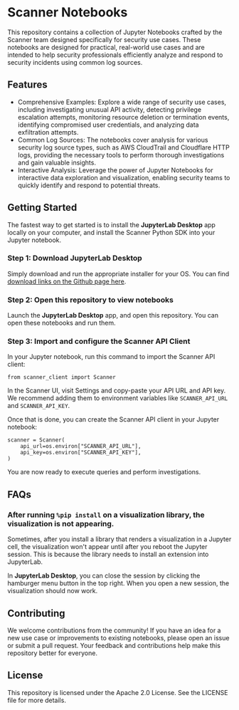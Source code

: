 # Scanner Notebooks

This repository contains a collection of Jupyter Notebooks crafted by the Scanner team designed specifically for security use cases. These notebooks are designed for practical, real-world use cases and are intended to help security professionals efficiently analyze and respond to security incidents using common log sources.

## Features
- Comprehensive Examples: Explore a wide range of security use cases, including investigating unusual API activity, detecting privilege escalation attempts, monitoring resource deletion or termination events, identifying compromised user credentials, and analyzing data exfiltration attempts.
- Common Log Sources: The notebooks cover analysis for various security log source types, such as AWS CloudTrail and Cloudflare HTTP logs, providing the necessary tools to perform thorough investigations and gain valuable insights.
- Interactive Analysis: Leverage the power of Jupyter Notebooks for interactive data exploration and visualization, enabling security teams to quickly identify and respond to potential threats.

## Getting Started
The fastest way to get started is to install the **JupyterLab Desktop** app locally on your computer, and install the Scanner Python SDK into your Jupyter notebook.

### Step 1: Download JupyterLab Desktop
Simply download and run the appropriate installer for your OS. You can find [download links on the Github page here](https://github.com/jupyterlab/jupyterlab-desktop?tab=readme-ov-file#installation).

### Step 2: Open this repository to view notebooks
Launch the **JupyterLab Desktop** app, and open this repository. You can open these notebooks and run them.

### Step 3: Import and configure the Scanner API Client
In your Jupyter notebook, run this command to import the Scanner API client:

```
from scanner_client import Scanner
```
In the Scanner UI, visit Settings and copy-paste your API URL and API key. We recommend adding them to environment variables like `SCANNER_API_URL` and `SCANNER_API_KEY`. 

Once that is done, you can create the Scanner API client in your Jupyter notebook:

```
scanner = Scanner(
    api_url=os.environ["SCANNER_API_URL"],
    api_key=os.environ["SCANNER_API_KEY"],
)
```
You are now ready to execute queries and perform investigations.

## FAQs

### After running `%pip install` on a visualization library, the visualization is not appearing.

Sometimes, after you install a library that renders a visualization in a Jupyter cell, the visualization won't appear until after you reboot the Jupyter session. This is because the library needs to install an extension into JupyterLab.

In **JupyterLab Desktop**, you can close the session by clicking the hamburger menu button in the top right. When you open a new session, the visualization should now work.


## Contributing
We welcome contributions from the community! If you have an idea for a new use case or improvements to existing notebooks, please open an issue or submit a pull request. Your feedback and contributions help make this repository better for everyone.

## License
This repository is licensed under the Apache 2.0 License. See the LICENSE file for more details.